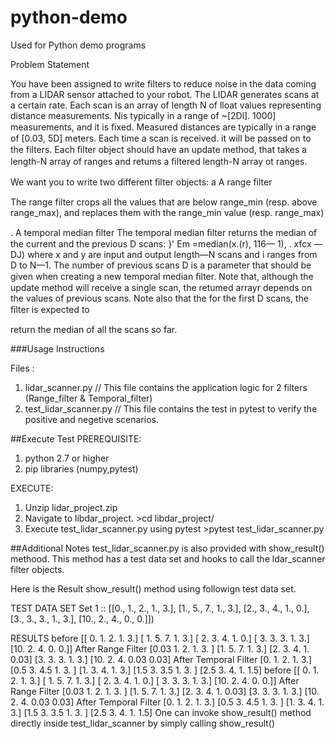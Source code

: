 # python-demo
Used for Python demo programs

Problem Statement

You have been assigned to write filters to reduce noise in the data coming from a LIDAR sensor attached to your robot. The LIDAR generates scans at a certain rate. Each scan is an array of length N of lloat values representing distance measurements. Nis typically in a range of ~[2Dl]. 1000] measurements, and it is ﬁxed. Measured distances are typically in a range of [0.03, 5D] meters. Each time a scan is received. it will be passed on to the filters. Each ﬁlter object should have an update method, that takes a length-N array of ranges and retums a ﬁltered length-N array ot ranges.

We want you to write two different ﬁlter objects: a A range ﬁlter

The range filter crops all the values that are below range_min (resp. above range_max), and replaces them with the range_min value (resp. range_max)

. A temporal median ﬁlter The temporal median ﬁlter returns the median of the current and the previous D scans: }' Em =median(x.(r), 116— 1), . xfcx — DJ) where x and y are input and output length—N scans and i ranges from D to N—1. The number of previous scans D is a parameter that should be given when creating a new temporal median ﬁlter. Note that, although the update method will receive a single scan, the retumed arrayr depends on the values of previous scans. Note also that the for the first D scans, the ﬁlter is expected to

return the median of all the scans so far.


###Usage Instructions

Files :
1) lidar_scanner.py  // This file contains the application logic for 2 filters (Range_filter & Temporal_filter)
2) test_lidar_scanner.py // This file contains the test in pytest to verify the positive and negetive scenarios.

##Execute Test
PREREQUISITE:
1) python 2.7 or higher
2) pip libraries (numpy,pytest)

EXECUTE:
1) Unzip lidar_project.zip
2) Navigate to libdar_project.
		>cd libdar_project/
3) Execute test_lidar_scanner.py using pytest
		>pytest test_lidar_scanner.py

##Additional Notes
test_lidar_scanner.py is also provided with show_result() methood.
This method has a test data set and hooks to call the ldar_scanner filter objects.

Here is the Result show_result() method using followign test data set.

TEST DATA SET
Set 1 :: [[0., 1., 2., 1., 3.], [1., 5., 7., 1., 3.], [2., 3., 4., 1., 0.], [3., 3., 3., 1., 3.],
				[10., 2., 4., 0., 0.]])

RESULTS
before 
[[ 0.  1.  2.  1.  3.]
 [ 1.  5.  7.  1.  3.]
 [ 2.  3.  4.  1.  0.]
 [ 3.  3.  3.  1.  3.]
 [10.  2.  4.  0.  0.]]
After Range Filter
[0.03 1.   2.   1.   3.  ]
[1. 5. 7. 1. 3.]
[2.   3.   4.   1.   0.03]
[3. 3. 3. 1. 3.]
[10.    2.    4.    0.03  0.03]
After Temporal Filter
[0. 1. 2. 1. 3.]
[0.5 3.  4.5 1.  3. ]
[1. 3. 4. 1. 3.]
[1.5 3.  3.5 1.  3. ]
[2.5 3.  4.  1.  1.5]
before 
[[ 0.  1.  2.  1.  3.]
 [ 1.  5.  7.  1.  3.]
 [ 2.  3.  4.  1.  0.]
 [ 3.  3.  3.  1.  3.]
 [10.  2.  4.  0.  0.]]
After Range Filter
[0.03 1.   2.   1.   3.  ]
[1. 5. 7. 1. 3.]
[2.   3.   4.   1.   0.03]
[3. 3. 3. 1. 3.]
[10.    2.    4.    0.03  0.03]
After Temporal Filter
[0. 1. 2. 1. 3.]
[0.5 3.  4.5 1.  3. ]
[1. 3. 4. 1. 3.]
[1.5 3.  3.5 1.  3. ]
[2.5 3.  4.  1.  1.5]
One can invoke show_result() method directly inside test_lidar_scanner by simply calling show_result() 

